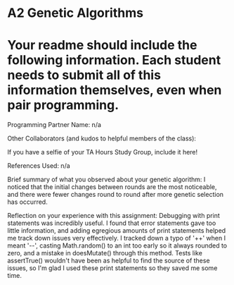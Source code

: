 # A2 Genetic Algorithms

# Your readme should include the following information. Each student needs to submit all of this information themselves, even when pair programming. 

Programming Partner Name: n/a

Other Collaborators (and kudos to helpful members of the class):

If you have a selfie of your TA Hours Study Group, include it here!

References Used: n/a

Brief summary of what you observed about your genetic algorithm: I noticed that the initial changes between rounds are the most noticeable, and there were fewer changes round to round after more genetic selection has occurred.

Reflection on your experience with this assignment: Debugging with print statements was incredibly useful. I found that error statements gave too little information, and adding egregious amounts of print statements helped me track down issues very effectively. I tracked down a typo of '++' when I meant '--', casting Math.random() to an int too early so it always rounded to zero, and a mistake in doesMutate() through this method. Tests like assertTrue() wouldn't have been as helpful to find the source of these issues, so I'm glad I used these print statements so they saved me some time.